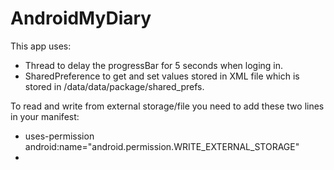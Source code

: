 # AndroidMyDiary

This app uses:
- Thread to delay the progressBar for 5 seconds when loging in.
- SharedPreference to get and set values stored in XML file which is stored in /data/data/package/shared_prefs.

To read and write from external storage/file you need to add these two lines in your manifest:
  - uses-permission android:name="android.permission.WRITE_EXTERNAL_STORAGE" 
  - <uses-permission android:name="android.permission.READ_EXTERNAL_STORAGE"/>

